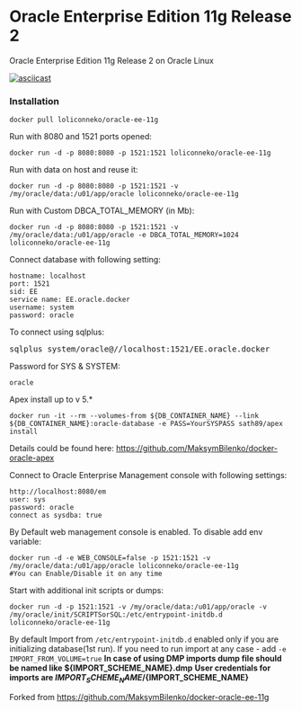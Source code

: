 Oracle Enterprise Edition 11g Release 2
============================

Oracle Enterprise Edition 11g Release 2 on Oracle Linux

[![asciicast](https://asciinema.org/a/45878.png)](https://asciinema.org/a/45878)

### Installation

    docker pull loliconneko/oracle-ee-11g

Run with 8080 and 1521 ports opened:

    docker run -d -p 8080:8080 -p 1521:1521 loliconneko/oracle-ee-11g

Run with data on host and reuse it:

    docker run -d -p 8080:8080 -p 1521:1521 -v /my/oracle/data:/u01/app/oracle loliconneko/oracle-ee-11g

Run with Custom DBCA_TOTAL_MEMORY (in Mb):

    docker run -d -p 8080:8080 -p 1521:1521 -v /my/oracle/data:/u01/app/oracle -e DBCA_TOTAL_MEMORY=1024 loliconneko/oracle-ee-11g

Connect database with following setting:

    hostname: localhost
    port: 1521
    sid: EE
    service name: EE.oracle.docker
    username: system
    password: oracle

To connect using sqlplus:

<pre>
sqlplus system/oracle@//localhost:1521/EE.oracle.docker
</pre>

Password for SYS & SYSTEM:

    oracle

Apex install up to v 5.*

    docker run -it --rm --volumes-from ${DB_CONTAINER_NAME} --link ${DB_CONTAINER_NAME}:oracle-database -e PASS=YourSYSPASS sath89/apex install
Details could be found here: https://github.com/MaksymBilenko/docker-oracle-apex

Connect to Oracle Enterprise Management console with following settings:

    http://localhost:8080/em
    user: sys
    password: oracle
    connect as sysdba: true

By Default web management console is enabled. To disable add env variable:

    docker run -d -e WEB_CONSOLE=false -p 1521:1521 -v /my/oracle/data:/u01/app/oracle loliconneko/oracle-ee-11g
    #You can Enable/Disable it on any time

Start with additional init scripts or dumps:

    docker run -d -p 1521:1521 -v /my/oracle/data:/u01/app/oracle -v /my/oracle/init/SCRIPTSorSQL:/etc/entrypoint-initdb.d loliconneko/oracle-ee-11g
By default Import from `/etc/entrypoint-initdb.d` enabled only if you are initializing database(1st run). If you need to run import at any case - add `-e IMPORT_FROM_VOLUME=true`
**In case of using DMP imports dump file should be named like ${IMPORT_SCHEME_NAME}.dmp**
**User credentials for imports are  ${IMPORT_SCHEME_NAME}/${IMPORT_SCHEME_NAME}**

Forked from https://github.com/MaksymBilenko/docker-oracle-ee-11g